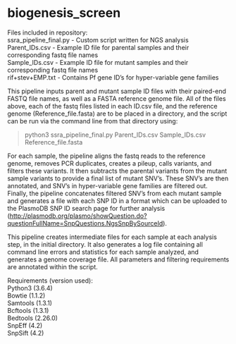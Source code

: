 # biogenesis_screen

Files included in repository:  
ssra_pipeline_final.py  - Custom script written for NGS analysis  
Parent_IDs.csv          - Example ID file for parental samples and their corresponding fastq file names  
Sample_IDs.csv          - Example ID file for mutant samples and their corresponding fastq file names  
rif+stev+EMP.txt        - Contains Pf gene ID’s for hyper-variable gene families  


This pipeline inputs parent and mutant sample ID files with their paired-end FASTQ file names, as well as a FASTA reference genome file. All of the files above, each of the fastq files listed in each ID.csv file, and the reference genome (Reference_file.fasta) are to be placed in a directory, and the script can be run via the command line from that directory using:  

> python3 ssra_pipeline_final.py Parent_IDs.csv Sample_IDs.csv Reference_file.fasta   

For each sample, the pipeline aligns the fastq reads to the reference genome, removes PCR duplicates, creates a pileup, calls variants, and filters these variants. It then subtracts the parental variants from the mutant sample variants to provide a final list of mutant SNV’s. These SNV’s are then annotated, and SNV’s in hyper-variable gene families are filtered out. Finally, the pipeline concatenates filtered SNV’s from each mutant sample and generates a file with each SNP ID in a format which can be uploaded to the PlasmoDB SNP ID search page for further analysis (http://plasmodb.org/plasmo/showQuestion.do?questionFullName=SnpQuestions.NgsSnpBySourceId).   

This pipeline creates intermediate files for each sample at each analysis step, in the initial directory. It also generates a log file containing all command line errors and statistics for each sample analyzed, and generates a genome coverage file. All parameters and filtering requirements are annotated within the script.   

Requirements (version used):  
Python3 (3.6.4)  
Bowtie (1.1.2)  
Samtools (1.3.1)  
Bcftools (1.3.1)  
Bedtools (2.26.0)  
SnpEff (4.2)  
SnpSift (4.2)  
